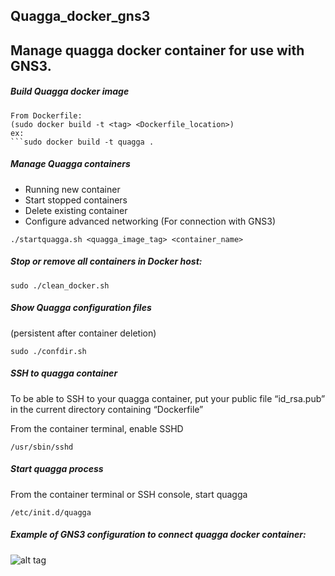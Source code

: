 ## Quagga_docker_gns3

Manage quagga docker container for use with GNS3.
------





##### Build Quagga docker image
```
From Dockerfile:
(sudo docker build -t <tag> <Dockerfile_location>)
ex:
```sudo docker build -t quagga .
```


##### Manage Quagga containers
- Running new container
- Start stopped containers
- Delete existing container
- Configure advanced networking (For connection with GNS3)

```
./startquagga.sh <quagga_image_tag> <container_name>
```



##### Stop or remove all containers in Docker host:
```
sudo ./clean_docker.sh
```



##### Show Quagga configuration files 
(persistent after container deletion)
```
sudo ./confdir.sh
```



##### SSH to quagga container
To be able to SSH to your quagga container, put your public file “id_rsa.pub” in the current directory containing “Dockerfile”

From the container terminal, enable SSHD
```
/usr/sbin/sshd
```

##### Start quagga process
From the container terminal or SSH console, start quagga
```
/etc/init.d/quagga
```


##### Example of GNS3 configuration to connect quagga docker container:

![alt tag](http://hpnouri.free.fr/git/Selection_015.png)
